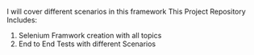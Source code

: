 I will cover different scenarios in this framework
This Project Repository Includes:
1) Selenium Framwork creation with all topics
2) End to End Tests with different Scenarios
